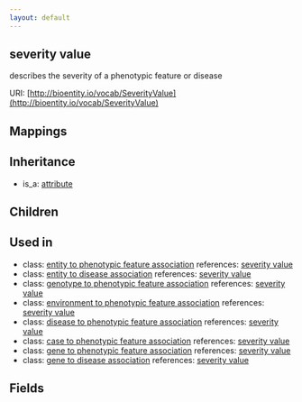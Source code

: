 ```yaml
---
layout: default
---
```


## severity value


describes the severity of a phenotypic feature or disease

URI: [http://bioentity.io/vocab/SeverityValue](http://bioentity.io/vocab/SeverityValue)
## Mappings


## Inheritance

 *  is_a: [attribute](Attribute.html)

## Children


## Used in

 *  class: [entity to phenotypic feature association](EntityToPhenotypicFeatureAssociation.html) references: [severity value](SeverityValue.html)
 *  class: [entity to disease association](EntityToDiseaseAssociation.html) references: [severity value](SeverityValue.html)
 *  class: [genotype to phenotypic feature association](GenotypeToPhenotypicFeatureAssociation.html) references: [severity value](SeverityValue.html)
 *  class: [environment to phenotypic feature association](EnvironmentToPhenotypicFeatureAssociation.html) references: [severity value](SeverityValue.html)
 *  class: [disease to phenotypic feature association](DiseaseToPhenotypicFeatureAssociation.html) references: [severity value](SeverityValue.html)
 *  class: [case to phenotypic feature association](CaseToPhenotypicFeatureAssociation.html) references: [severity value](SeverityValue.html)
 *  class: [gene to phenotypic feature association](GeneToPhenotypicFeatureAssociation.html) references: [severity value](SeverityValue.html)
 *  class: [gene to disease association](GeneToDiseaseAssociation.html) references: [severity value](SeverityValue.html)

## Fields

